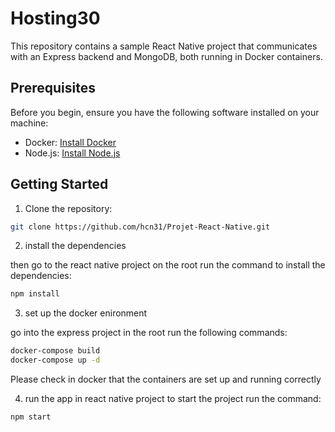 # Hosting30
This repository contains a sample React Native project that communicates with an Express backend and MongoDB, both running in Docker containers.

## Prerequisites

Before you begin, ensure you have the following software installed on your machine:

- Docker: [Install Docker](https://docs.docker.com/get-docker/)
- Node.js: [Install Node.js](https://nodejs.org/)

## Getting Started

1. Clone the repository:

```bash
git clone https://github.com/hcn31/Projet-React-Native.git
```
2. install the dependencies

then go to the react native project on the root run the command to install the dependencies:
```bash
npm install
```
3. set up the docker enironment

go into the express project in the root run the following commands:
```bash
docker-compose build
docker-compose up -d
```
Please check in docker that the containers are set up and running correctly


4. run the app
in react native project to start the project run the command:
```bash
npm start
```



